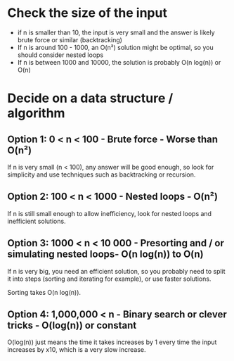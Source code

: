 # Check the size of the input

- if n is smaller than 10, the input is very small and the answer is likely brute force or similar (backtracking)
- If n is around 100 - 1000, an O(n²) solution might be optimal, so you should consider nested loops
- If n is between 1000 and 10000, the solution is probably O(n log(n)) or O(n)

# Decide on a data structure / algorithm

## Option 1: 0 < n < 100 - Brute force - Worse than O(n²)

If n is very small (n < 100), any answer will be good enough, so look for simplicity and use techniques such as backtracking or recursion.

## Option 2: 100 < n < 1000 - Nested loops - O(n²)

If n is still small enough to allow inefficiency, look for nested loops and inefficient solutions.

## Option 3: 1000 < n < 10 000 - Presorting and / or simulating nested loops- O(n log(n)) to O(n)

If n is very big, you need an efficient solution, so you probably need to split it into steps (sorting and iterating for example), or use faster solutions.

Sorting takes O(n log(n)).

## Option 4: 1,000,000 < n - Binary search or clever tricks - O(log(n)) or constant

O(log(n)) just means the time it takes increases by 1 every time the input increases by x10, which is a very slow increase.
